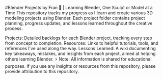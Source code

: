 #Blender Projects by Fran 🎨 | Learning Blender, One Sculpt or Model at a Time
This repository tracks my progress as I learn and create various 3D modeling projects using Blender. Each project folder contains project planning, progress updates, and lessons learned throughout the creative process.

Projects: Detailed backlogs for each Blender project, tracking every step from concept to completion.
Resources: Links to helpful tutorials, tools, and references I've used along the way.
Lessons Learned: A wiki documenting key takeaways, mistakes, and insights from each project, aimed at helping others learning Blender.
⚡ Note: All information is shared for educational purposes. If you use any insights or resources from this repository, please provide attribution to this repository.

